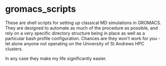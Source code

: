 # gromacs_scripts

These are shell scripts for setting up classical MD simulations in GROMACS. They are designed to automate as much of the procedure as possible, and rely on a very specific directory structure being in place as well as a particular bash profile configuration. Chances are they won't work for you - let alone anyone not operating on the University of St Andrews HPC clusters. 

In any case they make my life significantly easier.
